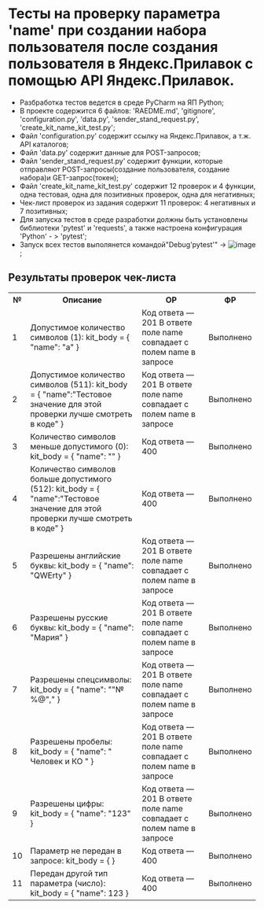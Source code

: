 ﻿# Тесты на проверку параметра 'name' при создании набора пользователя после создания пользователя в Яндекс.Прилавок с помощью API Яндекс.Прилавок.
 
- Разбработка тестов ведется в среде PyCharm на ЯП Python;
- В проекте содержится 6 файлов: 'RAEDME.md', 'gitignore', 'configuration.py', 'data.py', 'sender_stand_request.py', 'create_kit_name_kit_test.py';
- Файл 'configuration.py' содержит ссылку на Яндекс.Прилавок, а т.ж. API каталогов;
- Файл 'data.py' содержит данные для POST-запросов;
- Файл 'sender_stand_request.py' содержит функции, которые отправляют POST-запросы(создание пользователя, создание набора)и GET-запрос(токен);
- Файл 'create_kit_name_kit_test.py' содержит 12 проверок и 4 функции, одна тестовая, одна для позитивных проверок, одна для негативных;
- Чек-лист проверок из задания содержит 11 проверок: 4 негативных и 7 позитивных;
- Для запуска тестов в среде разработки должны быть установлены библиотеки 'pytest' и 'requests', а также настроена конфигурация 'Python' - > 'pytest';
- Запуск всех тестов выполянется командой"Debug'pytest'" -> ![image](https://github.com/irvisher/yandex_api_stand_tests/assets/53014420/4821104b-d3a2-4f4e-a555-af5ca9d82edf);

<body>

<h2>Результаты проверок чек-листа</h2>

<table>
  <tr>
    <th>№</th>
    <th>Описание</th>
    <th>ОР</th>
    <th>ФР</th>
  </tr>
  <tr>
    <td>1</td>
    <td>Допустимое количество символов (1):
	kit_body = {
	"name": "a"
	}</td>
    <td>Код ответа — 201
	В ответе поле name совпадает с полем name в запросе</td>
	<td>Выполнено</td>
  <tr>
    <td>2</td>
    <td>Допустимое количество символов (511):
	kit_body = {
	"name":"Тестовое значение для этой проверки лучше смотреть в 		коде"
	}</td>
    <td>Код ответа — 201
	В ответе поле name совпадает с полем name в запросе</td>
	<td>Выполнено</td>
  </tr>
    <tr>
    <td>3</td>
    <td>Количество символов меньше допустимого (0):
	kit_body = {
	"name": ""
	}</td>
    <td>Код ответа — 400</td>
	<td>Выполнено</td>
  </tr>
    <tr>
    <td>4</td>
    <td>Количество символов больше допустимого (512):
	kit_body = {
	"name":"Тестовое значение для этой проверки лучше смотреть в 		коде"
	}</td>
    <td>Код ответа — 400</td>
	<td>Выполнено</td>
  </tr>
    <tr>
    <td>5</td>
    <td>Разрешены английские буквы:
	kit_body = {
	"name": "QWErty"
	}</td>
    <td>Код ответа — 201
	В ответе поле name совпадает с полем name в запросе</td>
	<td>Выполнено</td>
  </tr>
    <tr>
    <td>6</td>
    <td>Разрешены русские буквы:
	kit_body = {
	"name": "Мария"
	}</td>
    <td>Код ответа — 201
	В ответе поле name совпадает с полем name в запросе</td>
	<td>Выполнено</td>
  </tr>
    <tr>
    <td>7</td>
    <td>Разрешены спецсимволы:
	kit_body = {
	"name": ""№%@","
	}</td>
    <td>Код ответа — 201
	В ответе поле name совпадает с полем name в запросе</td>
	<td>Выполнено</td>
  </tr>
    <tr>
    <td>8</td>
    <td>Разрешены пробелы:
	kit_body = {
	"name": " Человек и КО "
	}</td>
    <td>Код ответа — 201
	В ответе поле name совпадает с полем name в запросе</td>
	<td>Выполнено</td>
  </tr>
    <tr>
    <td>9</td>
    <td>Разрешены цифры:
	kit_body = {
	"name": "123"
	}</td>
    <td>Код ответа — 201
	В ответе поле name совпадает с полем name в запросе</td>
	<td>Выполнено</td>
  </tr>
    <tr>
    <td>10</td>
    <td>Параметр не передан в запросе:
	kit_body = {
	}</td>
    <td>Код ответа — 400</td>
	<td>Выполнено</td>
  </tr>
    <tr>
    <td>11</td>
    <td>Передан другой тип параметра (число):
	kit_body = {
	"name": 123
	}</td>
    <td>Код ответа — 400</td>
	<td>Выполнено</td>
  </tr>
</table>

</body>


